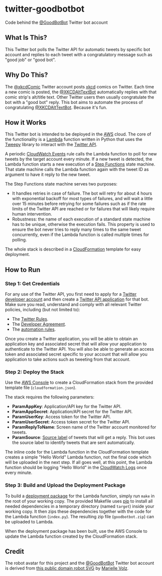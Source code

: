 # twitter-goodbotbot
Code behind the [@GoodBotBot](https://twitter.com/GoodBotBot) Twitter bot account

## What Is This?

This Twitter bot polls the Twitter API for automatic tweets by specific bot
account and replies to each tweet with a congratulatory message such as "good
job" or "good bot".

## Why Do This?

The [@xkcdComic](https://twitter.com/xkcdComic) Twitter account posts
[xkcd](https://xkcd.com/) comics on Twitter. Each time a new comic is posted,
the [@XKCDAltTextBot](https://twitter.com/XKCDAltTextBot) automatically replies
with that comic strip's alt/title text. Other Twitter users then usually
congratulate the bot with a "good bot" reply. This bot aims to automate the
process of congratulating [@XKCDAltTextBot](https://twitter.com/XKCDAltTextBot).
Because it's fun.

## How it Works

This Twitter bot is intended to be deployed in the [AWS](https://aws.amazon.com/)
cloud. The core of the functionality is a
[Lambda](https://aws.amazon.com/lambda/) function written in Python that uses
the [Tweepy](http://docs.tweepy.org/en/latest/) library to interact with the
[Twitter API](https://developer.twitter.com/en/docs).

A periodic
[CloudWatch Events](https://docs.aws.amazon.com/AmazonCloudWatch/latest/events/WhatIsCloudWatchEvents.html)
rule calls the Lambda function to poll for new tweets by the target account
every minute. If a new tweet is detected, the Lambda function starts a new
execution of a [Step Functions](https://aws.amazon.com/step-functions/) state
machine. That state machine calls the Lambda function again with the tweet ID as
argument to have it reply to the new tweet.

The Step Functions state machine serves two purposes:
* It handles retries in case of failure. The bot will retry for about 4 hours
  with exponential backoff for most types of failures, and will wait a little
  over 15 minutes before retrying for some failures such as if the rate limits
  of the Twitter API are reached or for failures that will likely require human
  intervention.
* Robustness: the name of each execution of a standard state machine has to be
  unique, otherwise the execution fails. This property is used to ensure the
  bot never tries to reply many times to the same tweet concurrently, even if
  the Lambda function is called multiple times for polling.

The whole stack is described in a
[CloudFormation](https://aws.amazon.com/cloudformation/) template for easy
deployment.

## How to Run

### Step 1: Get Credentials

For any use of the Twitter API, you first need to apply for a
[Twitter developer account](https://developer.twitter.com/en) and then create
a [Twitter API application](https://developer.twitter.com/en/apps) for that bot.
Make sure you read, understand and comply with all relevant Twitter policies,
including (but not limited to):
* The [Twitter Rules](https://help.twitter.com/en/rules-and-policies/twitter-rules).
* The [Developer Agreement](https://developer.twitter.com/en/developer-terms/agreement).
* The [automation rules](https://help.twitter.com/en/rules-and-policies/twitter-automation).

Once you create a Twitter application, you will be able to obtain an application
key and associated secret that will allow your application to authenticate to
the Twitter API. You will also be able to generate an access token and
associated secret specific to your account that will allow you application to
take actions such as tweeting from that account.

### Step 2: Deploy the Stack

Use the [AWS Console](https://aws.amazon.com/console/) to create a
CloudFormation stack from the provided template file (``cloudformation.json``).

The stack requires the following parameters:

* **ParamAppKey**: Application/API key for the Twitter API.
* **ParamAppSecret**: Application/API secret for the Twitter API.
* **ParamUserKey**: Access token for the Twitter API.
* **ParamUserSecret**: Access token secret for the Twitter API.
* **ParamReplyToName**: Screen name of the Twitter account monitored for tweets.
* **ParamSource**: [Source label](https://help.twitter.com/en/using-twitter/how-to-tweet#source-labels)
of tweets that will get a reply. This bot uses the source label to identify
tweets that are sent automatically.

The inline code for the Lambda function in the CloudFormation template creates
a simple "Hello World" Lambda function, not the final code which will be
uploaded in the next step. If all goes well, at this point, the Lambda function
should be logging "Hello World" in the
[CloudWatch Logs](https://docs.aws.amazon.com/AmazonCloudWatch/latest/logs/WhatIsCloudWatchLogs.html)
once every minute.

### Step 3: Build and Upload the Deployment Package

To build a
[deployment package](https://docs.aws.amazon.com/lambda/latest/dg/python-package.html)
for the Lambda function, simply run ``make`` in the root of your working copy.
The provided Makefile uses [pip](https://pypi.org/project/pip/) to install all
needed dependencies in a temporary directory (named ``target``) inside your
working copy. It then zips these dependencies together with the code for the
Lambda function (``index.py``). The resulting zip file (``goodbotbot.zip``) can
be uploaded to Lambda.

When the deployment package has been built, use the AWS Console to update the Lambda
function created by the CloudFormation stack.

## Credit

The robot avatar for this project and the
[@GoodBotBot](https://twitter.com/GoodBotBot) Twitter bot account is derived
from
[this public domain robot SVG](https://commons.wikimedia.org/wiki/File:Kawaii_robot_power_clipart.svg)
by [Marielle Volz](https://commons.wikimedia.org/wiki/User:Mvolz).
